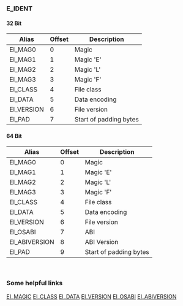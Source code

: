 ### E_IDENT


#### 32 Bit
|Alias     |Offset | Description          |
|----------|-------|----------------------|
|EI_MAG0   |0      |Magic                 |
|EI_MAG1   |1      |Magic 'E'             |
|EI_MAG2   |2      |Magic 'L'             |
|EI_MAG3   |3      |Magic 'F'             |
|EI_CLASS  |4      |File class            |
|EI_DATA   |5      |Data encoding         |
|EI_VERSION|6      |File version          |
|EI_PAD    |7      |Start of padding bytes|

#### 64 Bit
|Alias        |Offset | Description          |
|-------------|-------|----------------------|
|EI_MAG0      |0      |Magic                 |
|EI_MAG1      |1      |Magic 'E'             |
|EI_MAG2      |2      |Magic 'L'             |
|EI_MAG3      |3      |Magic 'F'             |
|EI_CLASS     |4      |File class            |
|EI_DATA      |5      |Data encoding         |
|EI_VERSION   |6      |File version          |
|EI_OSABI     |7      |ABI                   |
|EI_ABIVERSION|8      |ABI Version           |
|EI_PAD       |9      |Start of padding bytes|

<br>

### Some helpful links 
[EI_MAGIC](./ei_magic.md)
[EI_CLASS](./ei_class.md)
[EI_DATA](./ei_data.md)
[EI_VERSION](./ei_version.md)
[EI_OSABI](./ei_osabi.md)
[EI_ABIVERSION](./ei_abiversion.md)

